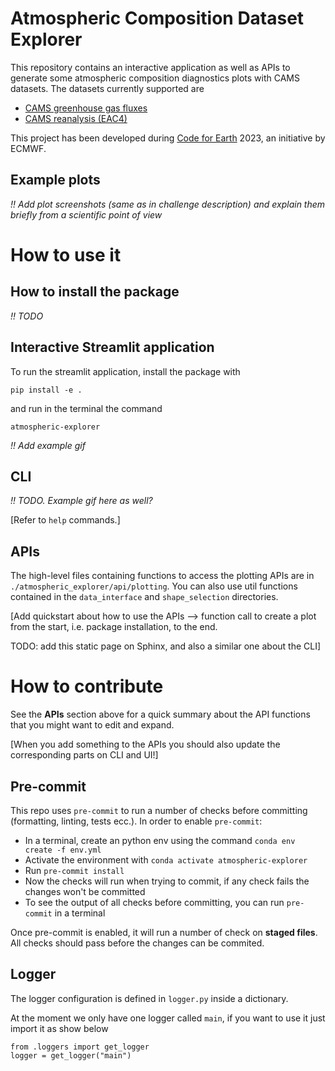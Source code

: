 # Atmospheric Composition Dataset Explorer
This repository contains an interactive application as well as APIs to generate some atmospheric composition
diagnostics plots with CAMS datasets. The datasets currently supported are
* [CAMS greenhouse gas fluxes](https://ads.atmosphere.copernicus.eu/cdsapp#!/dataset/cams-global-greenhouse-gas-inversion?tab=overview)
* [CAMS reanalysis (EAC4)](https://ads.atmosphere.copernicus.eu/cdsapp#!/dataset/cams-global-reanalysis-eac4?tab=overview)

This project has been developed during [Code for Earth](https://codeforearth.ecmwf.int/) 2023, an initiative by ECMWF.

## Example plots
*!! Add plot screenshots (same as in challenge description) and explain them briefly from a scientific point of view*

# How to use it

## How to install the package
*!! TODO*

## Interactive Streamlit application
To run the streamlit application, install the package with

```pip install -e .```

and run in the terminal the command

```atmospheric-explorer```

*!! Add example gif*

## CLI
*!! TODO. Example gif here as well?*

[Refer to `help` commands.]

## APIs
The high-level files containing functions to access the plotting APIs are in `./atmospheric_explorer/api/plotting`.
You can also use util functions contained in the `data_interface` and `shape_selection` directories.

[Add quickstart about how to use the APIs --> function call to create a plot from the start, i.e. package installation, to the end.

TODO: add this static page on Sphinx, and also a similar one about the CLI]

# How to contribute
See the **APIs** section above for a quick summary about the API functions that you might want to edit and expand.

[When you add something to the APIs you should also update the corresponding parts on CLI and UI!]

## Pre-commit
This repo uses `pre-commit` to run a number of checks before committing (formatting, linting, tests ecc.). In order to enable `pre-commit`:
- In a terminal, create an python env using the command `conda env create -f env.yml`
- Activate the environment with `conda activate atmospheric-explorer`
- Run `pre-commit install`
- Now the checks will run when trying to commit, if any check fails the changes won't be committed
- To see the output of all checks before committing, you can run `pre-commit` in a terminal

Once pre-commit is enabled, it will run a number of check on **staged files**. All checks should pass before the changes can be commited.

## Logger
The logger configuration is defined in `logger.py` inside a dictionary.

At the moment we only have one logger called `main`, if you want to use it just import it as show below
```
from .loggers import get_logger
logger = get_logger("main")
```
